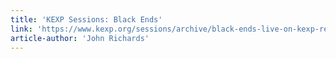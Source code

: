 ```yaml
---
title: 'KEXP Sessions: Black Ends'
link: 'https://www.kexp.org/sessions/archive/black-ends-live-on-kexp-recorded-september-4-2020/#'
article-author: 'John Richards'
---
```

